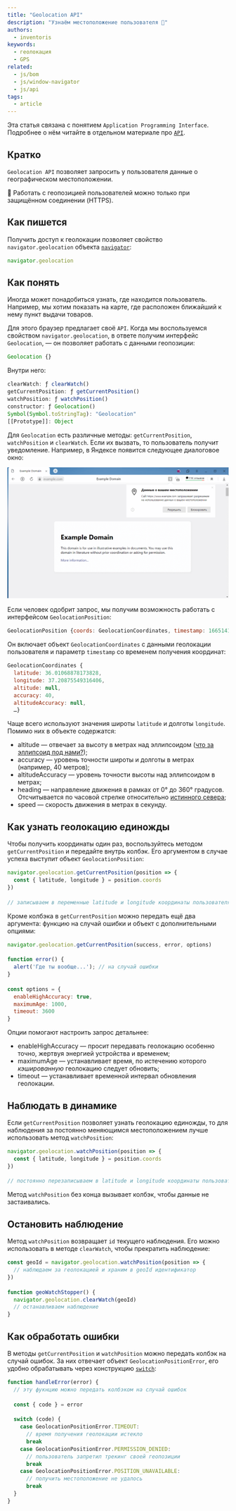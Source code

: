 ```yaml
---
title: "Geolocation API"
description: "Узнаём местоположение пользователя 🧭"
authors:
  - inventoris
keywords:
  - геолокация
  - GPS
related:
  - js/bom
  - js/window-navigator
  - js/api
tags:
  - article
---
```


<aside>

Эта статья связана с понятием `Application Programming Interface`. Подробнее о нём читайте в отдельном материале про [`API`](/js/api/).

</aside>

## Кратко

`Geolocation API` позволяет запросить у пользователя данные о географическом местоположении.

<aside>

🔔 Работать с геопозицией пользователей можно только при защищённом соединении (HTTPS).

</aside>

## Как пишется

Получить доступ к геолокации позволяет свойство `navigator.geolocation` объекта [`navigator`](/js/bom/):

```js
navigator.geolocation
```

## Как понять

Иногда может понадобиться узнать, где находится пользователь. Например, мы хотим показать на карте, где расположен ближайший к нему пункт выдачи товаров.

Для этого браузер предлагает своё `API`. Когда мы воспользуемся свойством `navigator.geolocation`, в ответе получим интерфейс `Geolocation`, — он позволяет работать с данными геопозиции:

```js
Geolocation {}
```

Внутри него:

```js
clearWatch: ƒ clearWatch()
getCurrentPosition: ƒ getCurrentPosition()
watchPosition: ƒ watchPosition()
constructor: ƒ Geolocation()
Symbol(Symbol.toStringTag): "Geolocation"
[[Prototype]]: Object
```

Для `Geolocation` есть различные методы: `getCurrentPosition`, `watchPosition` и `clearWatch`. Если их вызвать, то пользователь получит уведомление. Например, в Яндексе появится следующее диалоговое окно:

![Диалоговое окно с запросом местоположения в браузере Яндекс](images/yandex-example-dw-c.png)

Если человек одобрит запрос, мы получим возможность работать с интерфейсом `GeolocationPosition`:

```js
GeolocationPosition {coords: GeolocationCoordinates, timestamp: 1665141114856}
```

Он включает объект `GeolocationCoordinates` с данными геолокации пользователя и параметр `timestamp` со временем получения координат:

```js
GeolocationCoordinates {
  latitude: 36.01068878173828,
  longitude: 37.20875549316406,
  altitude: null,
  accuracy: 40,
  altitudeAccuracy: null,
  …}
```

Чаще всего используют значения широты `latitude` и долготы `longitude`. Помимо них в объекте содержатся:

- altitude — отвечает за высоту в метрах над эллипсоидом ([что за эллипсоид под нами?](https://support.virtual-surveyor.com/en/support/solutions/articles/1000261351-what-is-wgs84-));
- accuracy — уровень точности широты и долготы в метрах (например, 40 метров);
- altitudeAccuracy — уровень точности высоты над эллипсоидом в метрах;
- heading — направление движения в рамках от 0° до 360° градусов. Отсчитывается по часовой стрелке относительно [истинного севера](https://en.wikipedia.org/wiki/True_north#:~:text=True%20north%20(also%20called%20geodetic,lines%20of%20a%20map%20projection));
- speed — скорость движения в метрах в секунду.

## Как узнать геолокацию единожды

Чтобы получить координаты один раз, воспользуйтесь методом `getCurrentPosition` и передайте внутрь колбэк. Его аргументом в случае успеха выступит объект `GeolocationPosition`:

```js
navigator.geolocation.getCurrentPosition(position => {
  const { latitude, longitude } = position.coords
})

// записываем в переменные latitude и longitude координаты пользователя
```
Кроме колбэка в `getCurrentPosition` можно передать ещё два аргумента: функцию на случай ошибки и объект с дополнительными опциями:

```js
navigator.geolocation.getCurrentPosition(success, error, options)

function error() {
  alert('Где ты вообще...'); // на случай ошибки
}

const options = {
  enableHighAccuracy: true,
  maximumAge: 1000,
  timeout: 3600
}

```

Опции помогают настроить запрос детальнее:

- enableHighAccuracy — просит передавать геолокацию особенно точно, жертвуя энергией устройства и временем;
- maximumAge — устанавливает время, по истечению которого _кэшированную_ геолокацию следует обновить;
- timeout — устанавливает временной интервал обновления геолокации.

## Наблюдать в динамике

Если `getCurrentPosition` позволяет узнать геолокацию единожды, то для наблюдения за постоянно меняющимся местоположением лучше использовать метод `watchPosition`:

```js
navigator.geolocation.watchPosition(position => {
  const { latitude, longitude } = position.coords
})

// постоянно перезаписываем в latitude и longitude координаты пользователя
```

Метод `watchPosition` без конца вызывает колбэк, чтобы данные не застаивались.

## Остановить наблюдение

Метод `watchPosition` возвращает `id` текущего наблюдения. Его можно использовать в методе `clearWatch`, чтобы прекратить наблюдение:

```js
const geoId = navigator.geolocation.watchPosition(position => {
  // наблюдаем за геолокацией и храним в geoId идентификатор
})

function geoWatchStopper() {
  navigator.geolocation.clearWatch(geoId)
  // останавливаем наблюдение
}
```

## Как обработать ошибки

В методы `getCurrentPosition` и `watchPosition` можно передать колбэк на случай ошибок. За них отвечает объект `GeolocationPositionError`, его удобно обрабатывать через конструкцию [`switch`](/js/switch/):

```js
function handleError(error) {
  // эту фукнцию можно передать колбэком на случай ошибок

  const { code } = error

  switch (code) {
    case GeolocationPositionError.TIMEOUT:
      // время получения геолокации истекло
      break
    case GeolocationPositionError.PERMISSION_DENIED:
      // пользователь запретил трекинг своей геопозиции
      break
    case GeolocationPositionError.POSITION_UNAVAILABLE:
      // получить местоположение не удалось
      break
  }
}
```
